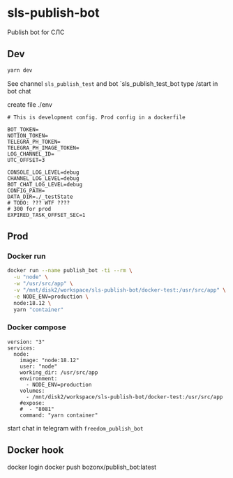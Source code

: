# sls-publish-bot
Publish bot for СЛС

## Dev

```bash
yarn dev
```

See channel `sls_publish_test`
and bot `sls_publish_test_bot
type /start in bot chat

create file ./env

```
# This is development config. Prod config in a dockerfile

BOT_TOKEN=
NOTION_TOKEN=
TELEGRA_PH_TOKEN=
TELEGRA_PH_IMAGE_TOKEN=
LOG_CHANNEL_ID=
UTC_OFFSET=3

CONSOLE_LOG_LEVEL=debug
CHANNEL_LOG_LEVEL=debug
BOT_CHAT_LOG_LEVEL=debug
CONFIG_PATH=
DATA_DIR=./_testState
# TODO: ??? WTF ????
# 300 for prod
EXPIRED_TASK_OFFSET_SEC=1
```

## Prod

### Docker run

```bash
docker run --name publish_bot -ti --rm \
  -u "node" \
  -w "/usr/src/app" \
  -v "/mnt/disk2/workspace/sls-publish-bot/docker-test:/usr/src/app" \
  -e NODE_ENV=production \
  node:18.12 \
  yarn "container"
```

### Docker compose

```
version: "3"
services:
  node:
    image: "node:18.12"
    user: "node"
    working_dir: /usr/src/app
    environment:
      - NODE_ENV=production
    volumes:
      - /mnt/disk2/workspace/sls-publish-bot/docker-test:/usr/src/app
    #expose:
    #  - "8081"
    command: "yarn container"
```

start chat in telegram with `freedom_publish_bot`

## Docker hook

docker login
docker push bozonx/publish_bot:latest
